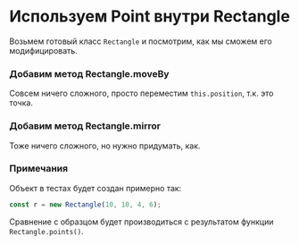 # Используем Point внутри Rectangle

Возьмем готовый класс `Rectangle` и посмотрим, как мы сможем его модифицировать.

### Добавим метод Rectangle.moveBy

Совсем ничего сложного, просто переместим `this.position`, т.к. это точка.

### Добавим метод Rectangle.mirror

Тоже ничего сложного, но нужно придумать, как.

### Примечания

Объект в тестах будет создан примерно так:

```js
const r = new Rectangle(10, 10, 4, 6);
```

Сравнение c образцом будет производиться с результатом функции `Rectangle.points()`.
